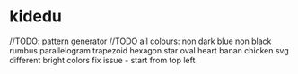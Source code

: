 # kidedu
//TODO: pattern generator
//TODO all colours: non dark blue non black
rumbus parallelogram trapezoid
hexagon star
oval heart
banan chicken svg different
bright colors
fix issue - start from top left